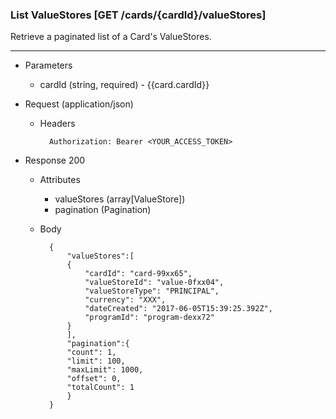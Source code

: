 ### List ValueStores [GET /cards/{cardId}/valueStores]
Retrieve a paginated list of a Card's ValueStores.

---
+ Parameters
    + cardId (string, required) - {{card.cardId}}

+ Request (application/json)
    + Headers
    
            Authorization: Bearer <YOUR_ACCESS_TOKEN>

+ Response 200
    + Attributes
        + valueStores (array[ValueStore])
        + pagination (Pagination)

    + Body

            {
                "valueStores":[
                {
                    "cardId": "card-99xx65",
                    "valueStoreId": "value-0fxx04",
                    "valueStoreType": "PRINCIPAL",
                    "currency": "XXX",
                    "dateCreated": "2017-06-05T15:39:25.392Z",
                    "programId": "program-dexx72"
                }
                ],
                "pagination":{
                "count": 1,
                "limit": 100,
                "maxLimit": 1000,
                "offset": 0,
                "totalCount": 1
                }          
            }

